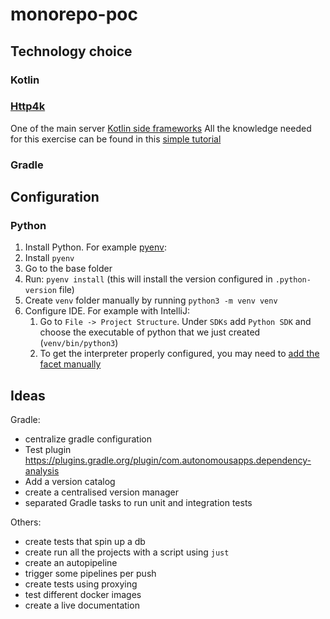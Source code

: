 # monorepo-poc

## Technology choice

### Kotlin

### [Http4k](https://www.http4k.org/)

One of the main
server [Kotlin side frameworks](https://kotlinlang.org/docs/server-overview.html#frameworks-for-server-side-development-with-kotlin)
All the knowledge needed for this exercise can be found in
this [simple tutorial](https://www.youtube.com/watch?v=FVvn-aFO--Q&ab_channel=DmitryKandalov)

### Gradle


## Configuration

### Python

1. Install Python. For example [pyenv](https://github.com/pyenv/pyenv):
  1. Install `pyenv`
  2. Go to the base folder
  3. Run: `pyenv install` (this will install the version configured in `.python-version` file)
2. Create `venv` folder manually by running `python3 -m venv venv`
3. Configure IDE. For example with IntelliJ:
   1. Go to `File -> Project Structure`. Under `SDKs` add `Python SDK` and choose the executable of python
   that we just created (`venv/bin/python3`)
   2. To get the interpreter properly configured, you may need to [add the facet manually](https://www.jetbrains.com/help/idea/adding-support-for-frameworks-and-technologies.html#manually-add-facet-to-module)

## Ideas

Gradle:
- centralize gradle configuration
- Test plugin https://plugins.gradle.org/plugin/com.autonomousapps.dependency-analysis
- Add a version catalog
- create a centralised version manager
- separated Gradle tasks to run unit and integration tests

Others:
- create tests that spin up a db
- create run all the projects with a script using `just`
- create an autopipeline
- trigger some pipelines per push
- create tests using proxying
- test different docker images
- create a live documentation

